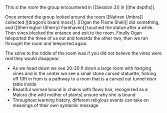 This si the room the group encountered in [[Session 3]] in [[the depths]].

Once entered the group looked around the room [[Nahran Umbra]] collected [[dragon’s beard moss]]. [[Ogan the Flame Shell]] did something, and [[Sherrington (Sherry) Farehaven]] touched the statue after a while. Then vines blocked the entance and exit to the room. Finally Ogan teleported the three of us out and towards the other two, then we ran throught the room and teleported again. 

The solve to the riddle of the room was if you did not believe the vines were real they would disappear. 

-  As we head down we see 20-30 ft down a large room with hanging vines and in the center we see a small stone carved statuette, forking off 10ft in from is a pathway to a room that is a carved out tunnel door table inside
-   Beautiful woman bound in chains with flowy hair, recognized as a Malora (the wild mother of plants) unsure why she is bound
-   Throughout learning history, different religious events can take on meanings of their own symbolic message